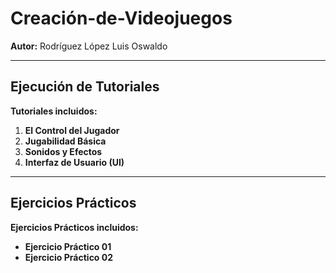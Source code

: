 # Creación-de-Videojuegos

**Autor:** Rodríguez López Luis Oswaldo   

---

## Ejecución de Tutoriales

**Tutoriales incluidos:**

1. **El Control del Jugador**  
2. **Jugabilidad Básica**  
3. **Sonidos y Efectos**  
4. **Interfaz de Usuario (UI)**  

---

## Ejercicios Prácticos 

**Ejercicios Prácticos incluidos:**

- **Ejercicio Práctico 01**  
- **Ejercicio Práctico 02**  
